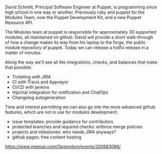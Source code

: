 
David Schmitt, Principal Software Engineer at Puppet, is programming since high school in one way or another. Previously ruby and puppet for the Modules Team, now the Puppet Development Kit, and a new Puppet Resource API.

The Modules team at puppet is responsible for approximately 30 supported modules, all maintained on github. David will provide a short walk-through of how a change makes its way from his laptop to the forge, the public module repository of puppet. Today we can release a hotfix release in a matter of minutes.

Along the way we'll see all the integrations, checks, and balances that make that possible:

* Ticketing with JIRA
* CI with Travis and Appveyor
* CI/CD with jenkins
* Hipchat integration for notification and ChatOps
* Changelog autogeneration

Time and interest permitting we can also go into the more advanced github features, which are not in use for modules development:

* issue templates: provide guidance for contributors
* protected branches and required checks: enforce merge policies
* projects and milestones: who needs JIRA anyways?
* github pages: free content hosting


https://www.meetup.com/Opsmotion/events/250683066/
